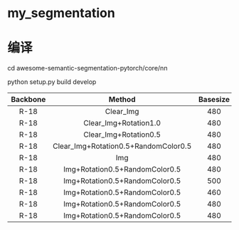 # my_segmentation

# 编译
cd awesome-semantic-segmentation-pytorch/core/nn

python setup.py build develop

| Backbone | Method |Basesize|Epoch|Segmodel | pixACC | mIOU |
|:-----:|:-----:|:-------:|:-----:|:-----:|:-----:|:-----:|
|R-18|Clear_Img| 480 | 60 |Deeplabv3|95.993|91.002|
|R-18|Clear_Img+Rotation1.0| 480 | 60 |Deeplabv3|96.131|91.316|
|R-18|Clear_Img+Rotation0.5| 480 |60 |Deeplabv3|96.483|92.016|
|R-18|Clear_Img+Rotation0.5+RandomColor0.5| 480 |60 |Deeplabv3|96.839|92.335|
|R-18|Img| 480 | 60 |Deeplabv3|95.983|91.352|
|R-18|Img+Rotation0.5+RandomColor0.5| 480 | 60 |Deeplabv3|97.371|93.330|
|R-18|Img+Rotation0.5+RandomColor0.5| 500 | 60 |Deeplabv3|96.861|92.224|
|R-18|Img+Rotation0.5+RandomColor0.5| 460 | 60 |Deeplabv3|97.735|92.883|
|R-18|Img+Rotation0.5+RandomColor0.5| 480 | 80 |Deeplabv3|96.851|92.668|
|R-18|Img+Rotation0.5+RandomColor0.5| 480 | 40 |Deeplabv3|97.221|92.580|
